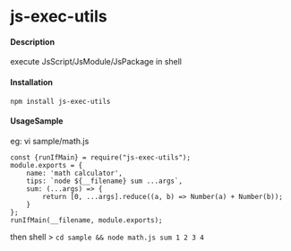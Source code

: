 # js-exec-utils

#### Description
execute JsScript/JsModule/JsPackage in shell 

#### Installation

    npm install js-exec-utils

#### UsageSample 

eg: vi sample/math.js

```
const {runIfMain} = require("js-exec-utils");
module.exports = {
    name: 'math calculator',
    tips: `node ${__filename} sum ...args`,
    sum: (...args) => {
        return [0, ...args].reduce((a, b) => Number(a) + Number(b));
    }
};
runIfMain(__filename, module.exports);
```

then shell > `cd sample && node math.js sum 1 2 3 4`
 